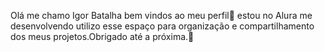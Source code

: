 Olá me chamo Igor Batalha bem vindos ao meu perfil💙 estou no Alura me desenvolvendo
utilizo esse espaço para organização e compartilhamento dos meus projetos.Obrigado até a próxima.🙂
